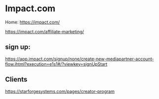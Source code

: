 # Impact.com
Home: https://impact.com/

https://impact.com/affiliate-marketing/

## sign up:
https://app.impact.com/signup/none/create-new-mediapartner-account-flow.ihtml?execution=e1s1#/?viewkey=signUpStart

## Clients
https://starforgesystems.com/pages/creator-program
